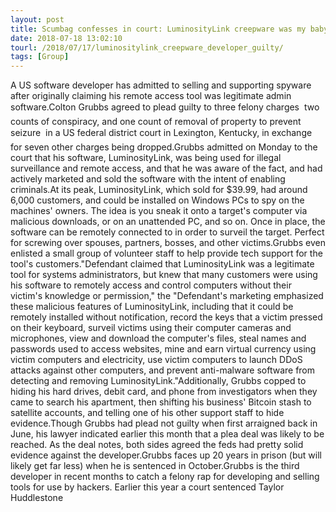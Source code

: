```yaml
---
layout: post
title: Scumbag confesses in court: LuminosityLink creepware was my baby
date: 2018-07-18 13:02:10
tourl: /2018/07/17/luminositylink_creepware_developer_guilty/
tags: [Group]
---
```

A US software developer has admitted to selling and supporting spyware after originally claiming his remote access tool was legitimate admin software.Colton Grubbs agreed to plead guilty to three felony charges  two counts of conspiracy, and one count of removal of property to prevent seizure  in a US federal district court in Lexington, Kentucky, in exchange for seven other charges being dropped.Grubbs admitted on Monday to the court that his software, LuminosityLink, was being used for illegal surveillance and remote access, and that he was aware of the fact, and had actively marketed and sold the software with the intent of enabling criminals.At its peak, LuminosityLink, which sold for $39.99, had around 6,000 customers, and could be installed on Windows PCs to spy on the machines' owners. The idea is you sneak it onto a target's computer via malicious downloads, or on an unattended PC, and so on. Once in place, the software can be remotely connected to in order to surveil the target. Perfect for screwing over spouses, partners, bosses, and other victims.Grubbs even enlisted a small group of volunteer staff to help provide tech support for the tool's customers."Defendant claimed that LuminosityLink was a legitimate tool for systems administrators, but knew that many customers were using his software to remotely access and control computers without their victim's knowledge or permission," the "Defendant's marketing emphasized these malicious features of LuminosityLink, including that it could be remotely installed without notification, record the keys that a victim pressed on their keyboard, surveil victims using their computer cameras and microphones, view and download the computer's files, steal names and passwords used to access websites, mine and earn virtual currency using victim computers and electricity, use victim computers to launch DDoS attacks against other computers, and prevent anti-malware software from detecting and removing LuminosityLink."Additionally, Grubbs copped to hiding his hard drives, debit card, and phone from investigators when they came to search his apartment, then shifting his business' Bitcoin stash to satellite accounts, and telling one of his other support staff to hide evidence.Though Grubbs had plead not guilty when first arraigned back in June, his lawyer indicated earlier this month that a plea deal was likely to be reached. As the deal notes, both sides agreed the feds had pretty solid evidence against the developer.Grubbs faces up 20 years in prison (but will likely get far less) when he is sentenced in October.Grubbs is the third developer in recent months to catch a felony rap for developing and selling tools for use by hackers. Earlier this year a court sentenced Taylor Huddlestone 